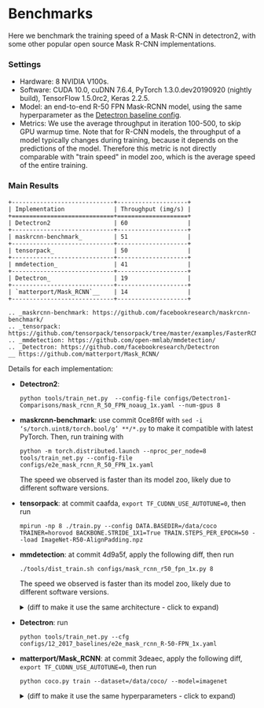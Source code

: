 
# Benchmarks

Here we benchmark the training speed of a Mask R-CNN in detectron2,
with some other popular open source Mask R-CNN implementations.


### Settings

* Hardware: 8 NVIDIA V100s.
* Software: CUDA 10.0, cuDNN 7.6.4, PyTorch 1.3.0.dev20190920 (nightly build), TensorFlow 1.5.0rc2, Keras 2.2.5.
* Model: an end-to-end R-50 FPN Mask-RCNN model, using the same hyperparameter as the
	[Detectron baseline config](https://github.com/facebookresearch/Detectron/blob/master/configs/12_2017_baselines/e2e_mask_rcnn_R-50-FPN_1x.yaml).
* Metrics: We use the average throughput in iteration 100-500, to skip GPU warmup time.
	Note that for R-CNN models, the throughput of a model typically changes during training, because
	it depends on the predictions of the model. Therefore this metric is not directly comparable with
	"train speed" in model zoo, which is the average speed of the entire training.


### Main Results

```eval_rst
+-----------------------------+--------------------+
| Implementation              | Throughput (img/s) |
+=============================+====================+
| Detectron2                  | 60                 |
+-----------------------------+--------------------+
| maskrcnn-benchmark_         | 51                 |
+-----------------------------+--------------------+
| tensorpack_                 | 50                 |
+-----------------------------+--------------------+
| mmdetection_                | 41                 |
+-----------------------------+--------------------+
| Detectron_                  | 19                 |
+-----------------------------+--------------------+
| `matterport/Mask_RCNN`__    | 14                 |
+-----------------------------+--------------------+

.. _maskrcnn-benchmark: https://github.com/facebookresearch/maskrcnn-benchmark/
.. _tensorpack: https://github.com/tensorpack/tensorpack/tree/master/examples/FasterRCNN
.. _mmdetection: https://github.com/open-mmlab/mmdetection/
.. _Detectron: https://github.com/facebookresearch/Detectron
__ https://github.com/matterport/Mask_RCNN/
```


Details for each implementation:

* __Detectron2__:
  ```
  python tools/train_net.py  --config-file configs/Detectron1-Comparisons/mask_rcnn_R_50_FPN_noaug_1x.yaml --num-gpus 8
  ```

* __maskrcnn-benchmark__: use commit 0ce8f6f with `sed -i ‘s/torch.uint8/torch.bool/g’ **/*.py` to make it compatible with latest PyTorch.
  Then, run training with 
  ```
  python -m torch.distributed.launch --nproc_per_node=8 tools/train_net.py --config-file configs/e2e_mask_rcnn_R_50_FPN_1x.yaml
  ```
  The speed we observed is faster than its model zoo, likely due to different software versions.

* __tensorpack__: at commit caafda, `export TF_CUDNN_USE_AUTOTUNE=0`, then run 
  ```
  mpirun -np 8 ./train.py --config DATA.BASEDIR=/data/coco TRAINER=horovod BACKBONE.STRIDE_1X1=True TRAIN.STEPS_PER_EPOCH=50 --load ImageNet-R50-AlignPadding.npz
  ```

* __mmdetection__: at commit 4d9a5f, apply the following diff, then run 
	```
	./tools/dist_train.sh configs/mask_rcnn_r50_fpn_1x.py 8
	```

    The speed we observed is faster than its model zoo, likely due to different software versions.

	<details>
	<summary>
	(diff to make it use the same architecture - click to expand)
	</summary>
	```diff
	diff --git i/configs/mask_rcnn_r50_fpn_1x.py w/configs/mask_rcnn_r50_fpn_1x.py
	index 04f6d22..ed721f2 100644
	--- i/configs/mask_rcnn_r50_fpn_1x.py
	+++ w/configs/mask_rcnn_r50_fpn_1x.py
	@@ -1,14 +1,15 @@
	# model settings
	model = dict(
		type='MaskRCNN',
	-    pretrained='torchvision://resnet50',
	+    pretrained='open-mmlab://resnet50_caffe',
		backbone=dict(
			type='ResNet',
			depth=50,
			num_stages=4,
			out_indices=(0, 1, 2, 3),
			frozen_stages=1,
	-        style='pytorch'),
	+        norm_cfg=dict(type="BN", requires_grad=False),
	+        style='caffe'),
		neck=dict(
			type='FPN',
			in_channels=[256, 512, 1024, 2048],
	@@ -115,7 +116,7 @@ test_cfg = dict(
	dataset_type = 'CocoDataset'
	data_root = 'data/coco/'
	img_norm_cfg = dict(
	-    mean=[123.675, 116.28, 103.53], std=[58.395, 57.12, 57.375], to_rgb=True)
	+    mean=[123.675, 116.28, 103.53], std=[1.0, 1.0, 1.0], to_rgb=False)
	train_pipeline = [
		dict(type='LoadImageFromFile'),
		dict(type='LoadAnnotations', with_bbox=True, with_mask=True),
	```
	</details>
	
* __Detectron__: run 
  ```
  python tools/train_net.py --cfg configs/12_2017_baselines/e2e_mask_rcnn_R-50-FPN_1x.yaml
  ```

* __matterport/Mask_RCNN__: at commit 3deaec, apply the following diff, `export TF_CUDNN_USE_AUTOTUNE=0`, then run
	```
	python coco.py train --dataset=/data/coco/ --model=imagenet
	```

	<details>
	<summary>
	(diff to make it use the same hyperparameters - click to expand)
	</summary>
	```diff
	diff --git i/mrcnn/model.py w/mrcnn/model.py
	index 62cb2b0..61d7779 100644
	--- i/mrcnn/model.py
	+++ w/mrcnn/model.py
	@@ -2367,8 +2367,8 @@ class MaskRCNN():
				epochs=epochs,
				steps_per_epoch=self.config.STEPS_PER_EPOCH,
				callbacks=callbacks,
	-            validation_data=val_generator,
	-            validation_steps=self.config.VALIDATION_STEPS,
	+            #validation_data=val_generator,
	+            #validation_steps=self.config.VALIDATION_STEPS,
				max_queue_size=100,
				workers=workers,
				use_multiprocessing=True,
	diff --git i/mrcnn/parallel_model.py w/mrcnn/parallel_model.py
	index d2bf53b..060172a 100644
	--- i/mrcnn/parallel_model.py
	+++ w/mrcnn/parallel_model.py
	@@ -32,6 +32,7 @@ class ParallelModel(KM.Model):
			keras_model: The Keras model to parallelize
			gpu_count: Number of GPUs. Must be > 1
			"""
	+        super().__init__()
			self.inner_model = keras_model
			self.gpu_count = gpu_count
			merged_outputs = self.make_parallel()
	diff --git i/samples/coco/coco.py w/samples/coco/coco.py
	index 5d172b5..239ed75 100644
	--- i/samples/coco/coco.py
	+++ w/samples/coco/coco.py
	@@ -81,7 +81,10 @@ class CocoConfig(Config):
		IMAGES_PER_GPU = 2

		# Uncomment to train on 8 GPUs (default is 1)
	-    # GPU_COUNT = 8
	+    GPU_COUNT = 8
	+    BACKBONE = "resnet50"
	+    STEPS_PER_EPOCH = 50
	+    TRAIN_ROIS_PER_IMAGE = 512

		# Number of classes (including background)
		NUM_CLASSES = 1 + 80  # COCO has 80 classes
	@@ -496,29 +499,10 @@ if __name__ == '__main__':
			# *** This training schedule is an example. Update to your needs ***

			# Training - Stage 1
	-        print("Training network heads")
			model.train(dataset_train, dataset_val,
						learning_rate=config.LEARNING_RATE,
						epochs=40,
	-                    layers='heads',
	-                    augmentation=augmentation)
	-
	-        # Training - Stage 2
	-        # Finetune layers from ResNet stage 4 and up
	-        print("Fine tune Resnet stage 4 and up")
	-        model.train(dataset_train, dataset_val,
	-                    learning_rate=config.LEARNING_RATE,
	-                    epochs=120,
	-                    layers='4+',
	-                    augmentation=augmentation)
	-
	-        # Training - Stage 3
	-        # Fine tune all layers
	-        print("Fine tune all layers")
	-        model.train(dataset_train, dataset_val,
	-                    learning_rate=config.LEARNING_RATE / 10,
	-                    epochs=160,
	-                    layers='all',
	+                    layers='3+',
						augmentation=augmentation)

		elif args.command == "evaluate":
	```
	</details>
